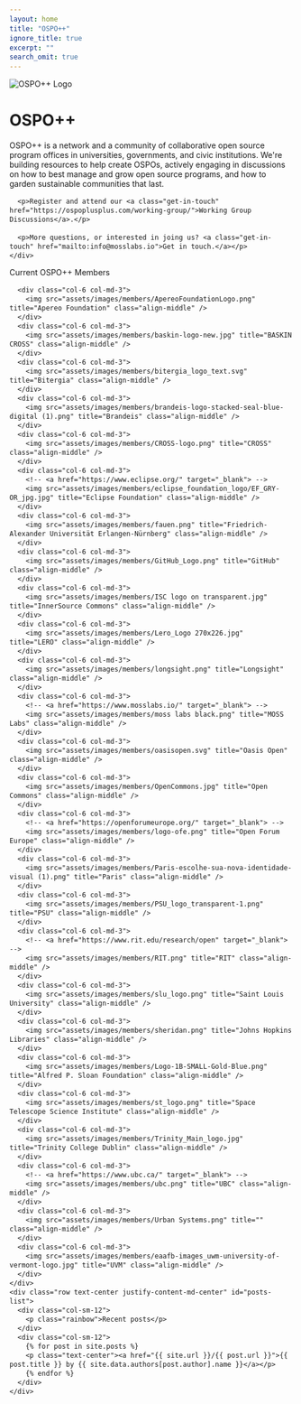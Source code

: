 ```yaml
---
layout: home
title: "OSPO++"
ignore_title: true
excerpt: ""
search_omit: true
---
```


<div class="color">
  <div class="container">
    <div class="row text-left justify-content-md-center content">
      <div class="col-lg-12">
        <img src="./assets/images/logo.svg" class="logo" alt="OSPO++ Logo" />
        <h1 class="heading">OSPO++</h1>
      </div>
    </div>
  </div>
</div>

<div class="container">
  <div class="row text-left justify-content-md-center content intro-para">
    <div class="col-lg-12">
      <p>OSPO++ is a network and a community of collaborative open source program offices in universities, governments, and civic institutions. We're building resources to help create OSPOs, actively engaging in discussions on how to best manage and grow open source programs, and how to garden sustainable communities that last.</p>

      <p>Register and attend our <a class="get-in-touch" href="https://ospoplusplus.com/working-group/">Working Group Discussions</a>.</p>

      <p>More questions, or interested in joing us? <a class="get-in-touch" href="mailto:info@mosslabs.io">Get in touch.</a></p>
    </div>
  </div>
</div>

<div class="logos">
  <div class="container content">
    <div class="row text-center justify-content-md-center">
      <div class="col-sm-12">
        <p class="rainbow">Current OSPO++ Members</p>
      </div>

      <div class="col-6 col-md-3">
        <img src="assets/images/members/ApereoFoundationLogo.png" title="Apereo Foundation" class="align-middle" />
      </div>
      <div class="col-6 col-md-3">
        <img src="assets/images/members/baskin-logo-new.jpg" title="BASKIN CROSS" class="align-middle" />
      </div>
      <div class="col-6 col-md-3">
        <img src="assets/images/members/bitergia_logo_text.svg" title="Bitergia" class="align-middle" />
      </div>
      <div class="col-6 col-md-3">
        <img src="assets/images/members/brandeis-logo-stacked-seal-blue-digital (1).png" title="Brandeis" class="align-middle" />
      </div>
      <div class="col-6 col-md-3">
        <img src="assets/images/members/CROSS-logo.png" title="CROSS" class="align-middle" />
      </div>
      <div class="col-6 col-md-3">
        <!-- <a href="https://www.eclipse.org/" target="_blank"> -->
        <img src="assets/images/members/eclipse_foundation_logo/EF_GRY-OR_jpg.jpg" title="Eclipse Foundation" class="align-middle" />
      </div>
      <div class="col-6 col-md-3">
        <img src="assets/images/members/fauen.png" title="Friedrich-Alexander Universität Erlangen-Nürnberg" class="align-middle" />
      </div>
      <div class="col-6 col-md-3">
        <img src="assets/images/members/GitHub_Logo.png" title="GitHub" class="align-middle" />
      </div>
      <div class="col-6 col-md-3">
        <img src="assets/images/members/ISC logo on transparent.jpg" title="InnerSource Commons" class="align-middle" />
      </div>
      <div class="col-6 col-md-3">
        <img src="assets/images/members/Lero_Logo 270x226.jpg" title="LERO" class="align-middle" />
      </div>
      <div class="col-6 col-md-3">
        <img src="assets/images/members/longsight.png" title="Longsight" class="align-middle" />
      </div>
      <div class="col-6 col-md-3">
        <!-- <a href="https://www.mosslabs.io/" target="_blank"> -->
        <img src="assets/images/members/moss labs black.png" title="MOSS Labs" class="align-middle" />
      </div>
      <div class="col-6 col-md-3">
        <img src="assets/images/members/oasisopen.svg" title="Oasis Open" class="align-middle" />
      </div>
      <div class="col-6 col-md-3">
        <img src="assets/images/members/OpenCommons.jpg" title="Open Commons" class="align-middle" />
      </div>
      <div class="col-6 col-md-3">
        <!-- <a href="https://openforumeurope.org/" target="_blank"> -->
        <img src="assets/images/members/logo-ofe.png" title="Open Forum Europe" class="align-middle" />
      </div>
      <div class="col-6 col-md-3">
        <img src="assets/images/members/Paris-escolhe-sua-nova-identidade-visual (1).png" title="Paris" class="align-middle" />
      </div>
      <div class="col-6 col-md-3">
        <img src="assets/images/members/PSU_logo_transparent-1.png" title="PSU" class="align-middle" />
      </div>
      <div class="col-6 col-md-3">
        <!-- <a href="https://www.rit.edu/research/open" target="_blank"> -->
        <img src="assets/images/members/RIT.png" title="RIT" class="align-middle" />
      </div>
      <div class="col-6 col-md-3">
        <img src="assets/images/members/slu_logo.png" title="Saint Louis University" class="align-middle" />
      </div>
      <div class="col-6 col-md-3">
        <img src="assets/images/members/sheridan.png" title="Johns Hopkins Libraries" class="align-middle" />
      </div>
      <div class="col-6 col-md-3">
        <img src="assets/images/members/Logo-1B-SMALL-Gold-Blue.png" title="Alfred P. Sloan Foundation" class="align-middle" />
      </div>
      <div class="col-6 col-md-3">
        <img src="assets/images/members/st_logo.png" title="Space Telescope Science Institute" class="align-middle" />
      </div>
      <div class="col-6 col-md-3">
        <img src="assets/images/members/Trinity_Main_logo.jpg" title="Trinity College Dublin" class="align-middle" />
      </div>
      <div class="col-6 col-md-3">
        <!-- <a href="https://www.ubc.ca/" target="_blank"> -->
        <img src="assets/images/members/ubc.png" title="UBC" class="align-middle" />
      </div>
      <div class="col-6 col-md-3">
        <img src="assets/images/members/Urban Systems.png" title="" class="align-middle" />
      </div>
      <div class="col-6 col-md-3">
        <img src="assets/images/members/eaafb-images_uwm-university-of-vermont-logo.jpg" title="UVM" class="align-middle" />
      </div>
    </div>
    <div class="row text-center justify-content-md-center" id="posts-list">
      <div class="col-sm-12">
        <p class="rainbow">Recent posts</p>
      </div>
      <div class="col-sm-12">
        {% for post in site.posts %}
        <p class="text-center"><a href="{{ site.url }}/{{ post.url }}">{{ post.title }} by {{ site.data.authors[post.author].name }}</a></p>
        {% endfor %}
      </div>
    </div>
  </div>
</div>
